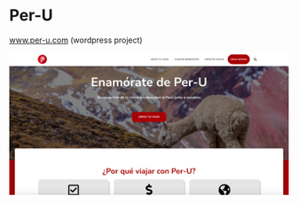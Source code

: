 # Per-U
www.per-u.com (wordpress project)

<p>
  <img src="./ScreenShot_per-u.png" width="600" title="screenshot">
</p>
